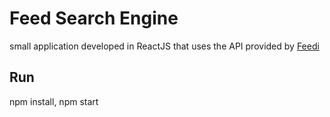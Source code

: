 # Feed Search Engine

small application developed in ReactJS that uses the API provided by [Feedi](https://github.com/davidesantangelo/feedi)

## Run

npm install, npm start
